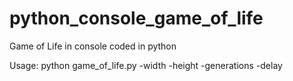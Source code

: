 # python_console_game_of_life
Game of Life in console coded in python

Usage: python game_of_life.py -width <width> -height <height> -generations <generations> -delay <delay>
